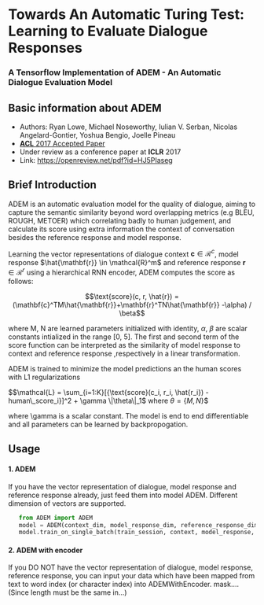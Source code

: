 # Towards An Automatic Turing Test: Learning to Evaluate Dialogue Responses 
### A Tensorflow Implementation of ADEM - An Automatic Dialogue Evaluation Model
## Basic information about ADEM
* Authors: Ryan Lowe, Michael Noseworthy, Iulian V. Serban, Nicolas Angelard-Gontier, 
        Yoshua Bengio, Joelle Pineau
* [**ACL** 2017 Accepted Paper](https://chairs-blog.acl2017.org/2017/04/05/accepted-papers-and-demonstrations/)
* Under review as a conference paper at **ICLR** 2017
* Link: https://openreview.net/pdf?id=HJ5PIaseg

## Brief Introduction
ADEM is an automatic evaluation model for the quality of dialogue, aiming to capture the semantic similarity beyond word overlapping metrics (e.g BLEU, ROUGH, METOER) which correlating badly to human judgement, and calculate its score using extra information the context of conversation besides the reference response and model response. 

Learning the vector representations of dialogue context $\mathbf{c} \in \mathcal{R}^c$, model response $\hat{\mathbf{r}} \in \mathcal{R}^m$ and reference response $\mathbf{r} \in \mathcal{R}^r$ using a hierarchical RNN encoder, ADEM computes the score as follows:

$$\text{score}(c, r, \hat{r}) = (\mathbf{c}^TM\hat{\mathbf{r}}+\mathbf{r}^TN\hat{\mathbf{r}} -\alpha) / \beta$$

where M, N are learned parameters initialized with identity, $\alpha$, $\beta$ are scalar constants intialized in the range [0, 5]. The first and second term of the score function can be interpreted as the similarity of model response to context and reference response ,respectively in a linear transformation. 

ADEM is trained to minimize the model predictions an the human scores with L1 regularizations

$$\mathcal{L} = \sum_{i=1:K}[{\text{score}(c_i, r_i, \hat{r_i}) - human\_score_i}]^2 + \gamma \|\theta\|_1$
    where $\theta = \{M, N\}$$

where \gamma is a scalar constant. The model is end to end differentiable and all parameters can be learned by backpropogation.


## Usage
#### 1. ADEM
If you have the vector representation of dialogue, model response and reference response already, just feed them into model ADEM.
Different dimension of vectors are supported.
```python
   from ADEM import ADEM
   model = ADEM(context_dim, model_response_dim, reference_response_dim, learning_rate)
   model.train_on_single_batch(train_session, context, model_response, reference_response, human_score)
```
#### 2. ADEM with encoder
If you DO NOT have the vector representation of dialogue, model response, reference response, you can input your data which have been mapped from text to word index (or character index) into ADEMWithEncoder. mask....(Since length must be the same in...)

 
